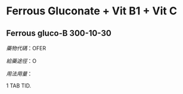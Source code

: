 # Ferrous Gluconate + Vit B1 + Vit C

## Ferrous gluco-B 300-10-30

*藥物代碼*：OFER

*給藥途徑*：O

*用法用量*：

1 TAB TID.

